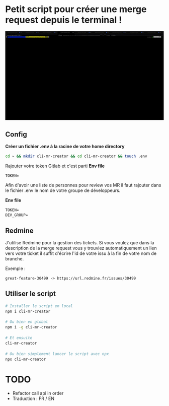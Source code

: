 # Petit script pour créer une merge request depuis le terminal !

![Petit script pour créer une merge request depuis le terminal](./cli-mr-creator.gif)

## Config

__Créer un fichier .env à la racine de votre home directory__

```sh
cd ~ && mkdir cli-mr-creator && cd cli-mr-creator && touch .env
```

Rajouter votre token Gitlab et c'est parti
__Env file__
```
TOKEN=
```

Afin d'avoir une liste de personnes pour review vos MR il faut rajouter dans le fichier .env le nom de votre groupe de développeurs.

__Env file__
```
TOKEN=
DEV_GROUP=
```

## Redmine

J'utilise Redmine pour la gestion des tickets. Si vous voulez que dans la description de la merge request vous y trouviez automatiquement un lien vers votre ticket il suffit d'écrire l'id de votre issu à la fin de votre nom de branche.

Exemple :
```
great-feature-30499 -> https://url.redmine.fr/issues/30499
```

## Utiliser le script

```sh
# Installer le script en local
npm i cli-mr-creator

# Ou bien en global
npm i -g cli-mr-creator

# Et ensuite
cli-mr-creator

# Ou bien simplement lancer le script avec npx
npx cli-mr-creator
```

# TODO
- Refactor call api in order
- Traduction : FR / EN